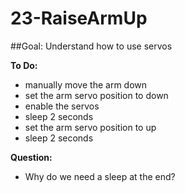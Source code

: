 # 23-RaiseArmUp
##Goal:  Understand how to use servos 

**To Do:**
* manually move the arm down
* set the arm servo position to down
* enable the servos
* sleep 2 seconds
* set the arm servo position to up
* sleep 2 seconds

**Question:**
* Why do we need a sleep at the end?